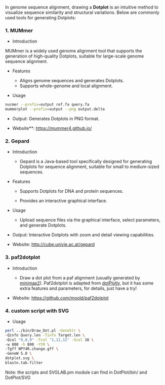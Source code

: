 In genome sequence alignment, drawing a **Dotplot** is an intuitive method to visualize sequence similarity and structural variations. Below are commonly used tools for generating Dotplots:

### 1. MUMmer

- Introduction

 MUMmer is a widely used genome alignment tool that supports the generation of high-quality Dotplots, suitable for large-scale genome sequence alignment.

- Features
  - Aligns genome sequences and generates Dotplots.
  - Supports whole-genome and local alignment.

- Usage

```bash
nucmer --prefix=output ref.fa query.fa
mummerplot --prefix=output --png output.delta
```

- Output: Generates Dotplots in PNG format.

- Website**: https://mummer4.github.io/

  

### 2. Gepard

- Introduction
  - Gepard is a Java-based tool specifically designed for generating Dotplots for sequence alignment, suitable for small to medium-sized sequences.

- Features

  - Supports Dotplots for DNA and protein sequences.

  - Provides an interactive graphical interface.

- Usage
  - Upload sequence files via the graphical interface, select parameters, and generate Dotplots.

- Output: Interactive Dotplots with zoom and detail viewing capabilities.
- Website: http://cube.univie.ac.at/gepard



### 3. paf2dotplot

- Introduction
  - Draw a dot plot from a paf alignment (usually generated by [minimap2](https://github.com/lh3/minimap2)). Paf2dotplot is adapted from [dotPlotly](https://github.com/tpoorten/dotPlotly/), but it has some extra features and parameters, for details, just have a try!

- Website: https://github.com/moold/paf2dotplot



### 4. custom script with SVG

- Usage

```bash
perl ../bin/Draw_Dot.pl -GeneStr \
-Qinfo Query.len -Tinfo Target.len \
-Qcol "0,8,9" -Tcol "1,11,12" -Scol 16 \
-w 800 -h 800 -YtR \
-Tgff NPY4R.change.gff \
-GeneW 5.0 \
dotplot.svg \
blastn.tab.filter
```

Note: the scripts and SVGLAB.pm module can find in DotPlot/bin/ and DotPlot/SVG
